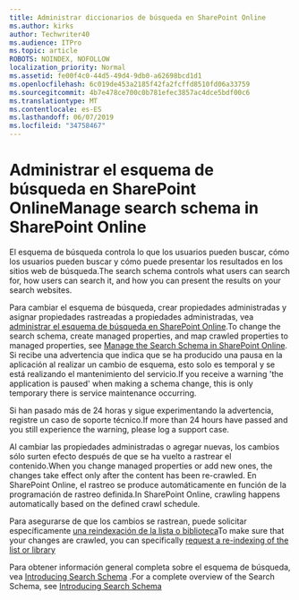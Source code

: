 ```yaml
---
title: Administrar diccionarios de búsqueda en SharePoint Online
ms.author: kirks
author: Techwriter40
ms.audience: ITPro
ms.topic: article
ROBOTS: NOINDEX, NOFOLLOW
localization_priority: Normal
ms.assetid: fe00f4c0-44d5-49d4-9db0-a62698bcd1d1
ms.openlocfilehash: 6c019de453a2185f42fa2fcffd8510fd06a33759
ms.sourcegitcommit: 4b7e478ce700c0b781efec3857ac4dce5bdf00c6
ms.translationtype: MT
ms.contentlocale: es-ES
ms.lasthandoff: 06/07/2019
ms.locfileid: "34758467"
---
```

# <a name="manage-search-schema-in-sharepoint-online"></a><span data-ttu-id="a352c-102">Administrar el esquema de búsqueda en SharePoint Online</span><span class="sxs-lookup"><span data-stu-id="a352c-102">Manage search schema in SharePoint Online</span></span>

<span data-ttu-id="a352c-103">El esquema de búsqueda controla lo que los usuarios pueden buscar, cómo los usuarios pueden buscar y cómo puede presentar los resultados en los sitios web de búsqueda.</span><span class="sxs-lookup"><span data-stu-id="a352c-103">The search schema controls what users can search for, how users can search it, and how you can present the results on your search websites.</span></span> 

<span data-ttu-id="a352c-104">Para cambiar el esquema de búsqueda, crear propiedades administradas y asignar propiedades rastreadas a propiedades administradas, vea [administrar el esquema de búsqueda en SharePoint Online](https://docs.microsoft.com/sharepoint/manage-search-schema).</span><span class="sxs-lookup"><span data-stu-id="a352c-104">To change the search schema, create managed properties, and map crawled properties to managed properties, see [Manage the Search Schema in SharePoint Online](https://docs.microsoft.com/sharepoint/manage-search-schema).</span></span> <span data-ttu-id="a352c-105">Si recibe una advertencia que indica que se ha producido una pausa en la aplicación al realizar un cambio de esquema, esto solo es temporal y se está realizando el mantenimiento del servicio.</span><span class="sxs-lookup"><span data-stu-id="a352c-105">If you receive a warning 'the application is paused' when making a schema change, this is only temporary there is service maintenance occurring.</span></span> 

<span data-ttu-id="a352c-106">Si han pasado más de 24 horas y sigue experimentando la advertencia, registre un caso de soporte técnico.</span><span class="sxs-lookup"><span data-stu-id="a352c-106">If more than 24 hours have passed and you still experience the warning, please log a support case.</span></span>

<span data-ttu-id="a352c-107">Al cambiar las propiedades administradas o agregar nuevas, los cambios sólo surten efecto después de que se ha vuelto a rastrear el contenido.</span><span class="sxs-lookup"><span data-stu-id="a352c-107">When you change managed properties or add new ones, the changes take effect only after the content has been re-crawled.</span></span> <span data-ttu-id="a352c-108">En SharePoint Online, el rastreo se produce automáticamente en función de la programación de rastreo definida.</span><span class="sxs-lookup"><span data-stu-id="a352c-108">In SharePoint Online, crawling happens automatically based on the defined crawl schedule.</span></span>

<span data-ttu-id="a352c-109">Para asegurarse de que los cambios se rastrean, puede solicitar específicamente [una reindexación de la lista o biblioteca](https://docs.microsoft.com/sharepoint/manage-search-schema#request-re-indexing-of-a-document-library-or-list)</span><span class="sxs-lookup"><span data-stu-id="a352c-109">To make sure that your changes are crawled, you can specifically [request a re-indexing of the list or library](https://docs.microsoft.com/sharepoint/manage-search-schema#request-re-indexing-of-a-document-library-or-list)</span></span> 

<span data-ttu-id="a352c-110">Para obtener información general completa sobre el esquema de búsqueda, vea [Introducing Search Schema](https://blogs.technet.microsoft.com/tothesharepoint/2012/11/25/introducing-search-schema-for-sharepoint-2013/) .</span><span class="sxs-lookup"><span data-stu-id="a352c-110">For a complete overview of the Search Schema, see [Introducing Search Schema](https://blogs.technet.microsoft.com/tothesharepoint/2012/11/25/introducing-search-schema-for-sharepoint-2013/)</span></span> 

